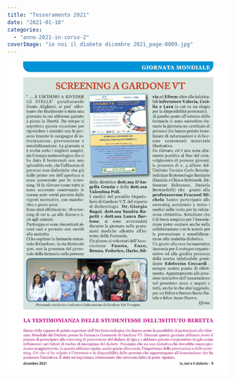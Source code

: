 ```yaml
---
title: "Tesseramento 2021"
date: "2021-01-18"
categories: 
  - "anno-2021-in-corso-2"
coverImage: "io noi il diabete dicembre 2021_page-0009.jpg"
---
```


![](images/io%20noi%20il%20diabete%20dicembre%202021_page-0009.jpg)